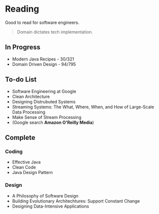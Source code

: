 # Reading
Good to read for software engineers.
> Domain dictates tech implementation.

## In Progress
- Modern Java Recipes - 30/321
- Domain Driven Design - 94/795

## To-do List
- Software Engineering at Google
- Clean Architecture
- Designing Distrubuted Systems
- Streaming Systems: The What, Where, When, and How of Large-Scale Data Processing
- Make Sense of Stream Processing
- (Google search **Amazon O'Reilly Media**)

## Complete
### Coding
- Effective Java
- Clean Code
- Java Design Pattern

### Design
- A Philosophy of Software Design
- Building Evolutionary Architechtures: Support Constant Change
- Designing Data-Intensive Applications
